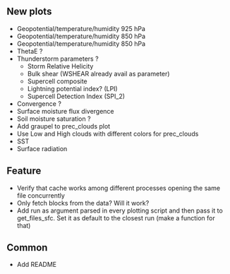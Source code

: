 ## New plots
- Geopotential/temperature/humidity 925 hPa
- Geopotential/temperature/humidity 850 hPa
- Geopotential/temperature/humidity 850 hPa
- ThetaE ?
- Thunderstorm parameters ?
    - Storm Relative Helicity
    - Bulk shear (WSHEAR already avail as parameter)
    - Supercell composite
    - Lightning potential index? (LPI)
    - Supercell Detection Index (SPI_2)
- Convergence ?
- Surface moisture flux divergence
- Soil moisture saturation ?
- Add graupel to prec_clouds plot
- Use Low and High clouds with different colors for prec_clouds
- SST
- Surface radiation


## Feature
- Verify that cache works among different processes opening the same file concurrently
- Only fetch blocks from the data? Will it work?
- Add run as argument parsed in every plotting script and then pass it to get_files_sfc. Set it as default to the closest run (make a function for that)

## Common
- Add README